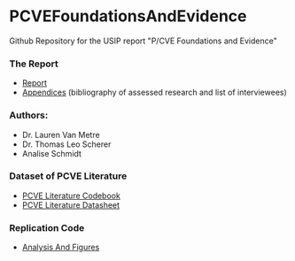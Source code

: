 # PCVEFoundationsAndEvidence
Github Repository for the USIP report "P/CVE Foundations and Evidence"

### The Report
- [Report](https://docs.google.com/document/d/1pTLRVohA5Ex-x9ljZqZLp6SFhB0Vs4Fm/edit#heading=h.30j0zll)
- [Appendices](https://docs.google.com/document/d/1mf7wd-ua0oBhmY5kAVz8KU75p6Hp_NgEvuZvCrHPtco/edit?usp=sharing) (bibliography of assessed research and list of interviewees)

### Authors:

- Dr. Lauren Van Metre
- Dr. Thomas Leo Scherer
- Analise Schmidt


### Dataset of PCVE Literature
  - [PCVE Literature Codebook](https://docs.google.com/document/d/1veDsKMscq0yUXlpB9NHZInKJZIOSnzgqteJx5_8s4PE/edit?usp=sharing)
  - [PCVE Literature Datasheet](https://docs.google.com/spreadsheets/d/1QCnLUwvHdO8qGGpwNYCdU_2eycPX1PkUnuxRS8RGkbs/edit#gid=1007627490)

### Replication Code
  - [Analysis And Figures](https://tlscherer.github.io/PCVEFoundationsAndEvidence/AnalysisAndFigures.html)
  

